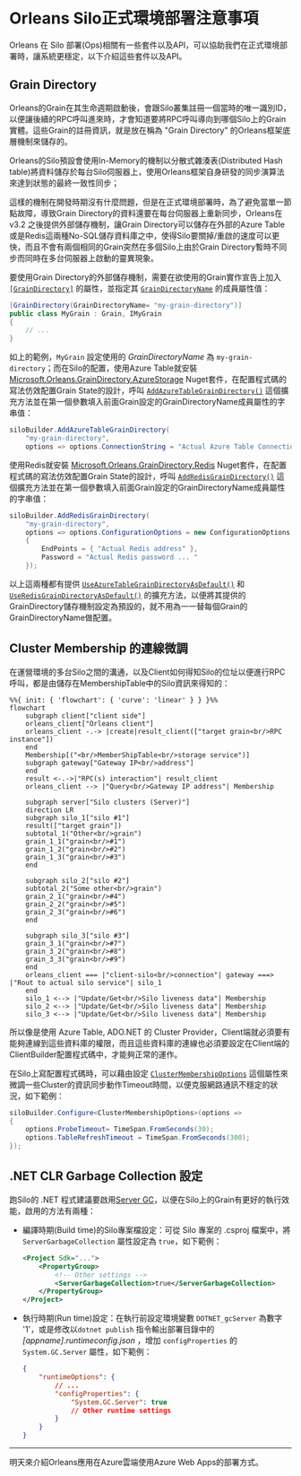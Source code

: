 # Orleans Silo正式環境部署注意事項

Orleans 在 Silo 部署(Ops)相關有一些套件以及API，可以協助我們在正式環境部署時，讓系統更穩定，以下介紹這些套件以及API。

## Grain Directory

Orleans的Grain在其生命週期啟動後，會跟Silo叢集註冊一個當時的唯一識別ID，以便讓後續的RPC呼叫進來時，才會知道要將RPC呼叫導向到哪個Silo上的Grain實體。這些Grain的註冊資訊，就是放在稱為 "Grain Directory" 的Orleans框架底層機制來儲存的。

Orleans的Silo預設會使用In-Memory的機制以分散式雜湊表(Distributed Hash table)將資料儲存於每台Silo伺服器上，使用Orleans框架自身研發的同步演算法來達到狀態的最終一致性同步；

這樣的機制在開發時期沒有什麼問題，但是在正式環境部署時，為了避免當單一節點故障，導致Grain Directory的資料還要在每台伺服器上重新同步，Orleans在 v3.2 之後提供外部儲存機制，讓Grain Directory可以儲存在外部的Azure Table或是Redis這兩種No-SQL儲存資料庫之中，使得Silo要關掉/重啟的速度可以更快，而且不會有兩個相同的Grain突然在多個Silo上由於Grain Directory暫時不同步而同時在多台伺服器上啟動的靈異現象。

要使用Grain Directory的外部儲存機制，需要在欲使用的Grain實作宣告上加入 [`[GrainDirectory]`](https://learn.microsoft.com/en-us/dotnet/api/orleans.graindirectory.graindirectoryattribute) 的屬性，並指定其 [`GrainDirectoryName`](https://learn.microsoft.com/en-us/dotnet/api/orleans.graindirectory.graindirectoryattribute.graindirectoryname) 的成員屬性值：
```csharp
[GrainDirectory(GrainDirectoryName= "my-grain-directory")]
public class MyGrain : Grain, IMyGrain
{
    // ...
}
```
如上的範例，`MyGrain` 設定使用的 *GrainDirectoryName* 為 `my-grain-directory`；而在Silo的配置，使用Azure Table就安裝 [Microsoft.Orleans.GrainDirectory.AzureStorage](https://www.nuget.org/packages/Microsoft.Orleans.GrainDirectory.AzureStorage) Nuget套件，在配置程式碼的寫法仿效配置Grain State的設計，呼叫 [`AddAzureTableGrainDirectory()`](https://learn.microsoft.com/en-us/dotnet/api/orleans.hosting.azuretablegraindirectoryextensions.addazuretablegraindirectory) 這個擴充方法並在第一個參數填入前面Grain設定的GrainDirectoryName成員屬性的字串值：
```csharp
siloBuilder.AddAzureTableGrainDirectory(
    "my-grain-directory",
    options => options.ConnectionString = "Actual Azure Table Connection string ... ");

```

使用Redis就安裝 [Microsoft.Orleans.GrainDirectory.Redis](https://www.nuget.org/packages/Microsoft.Orleans.GrainDirectory.Redis) Nuget套件，在配置程式碼的寫法仿效配置Grain State的設計，呼叫 [`AddRedisGrainDirectory()`](https://learn.microsoft.com/en-us/dotnet/api/orleans.hosting.redisgraindirectoryextensions.addredisgraindirectory) 這個擴充方法並在第一個參數填入前面Grain設定的GrainDirectoryName成員屬性的字串值：
```csharp
siloBuilder.AddRedisGrainDirectory(
    "my-grain-directory",
    options => options.ConfigurationOptions = new ConfigurationOptions
    {
        EndPoints = { "Actual Redis address" },
        Password = "Actual Redis password ... "
    });
```

以上這兩種都有提供 [`UseAzureTableGrainDirectoryAsDefault()`](https://learn.microsoft.com/en-us/dotnet/api/orleans.hosting.azuretablegraindirectoryextensions.useazuretablegraindirectoryasdefault) 和 [`UseRedisGrainDirectoryAsDefault()`](https://learn.microsoft.com/en-us/dotnet/api/orleans.hosting.redisgraindirectoryextensions.useredisgraindirectoryasdefault) 的擴充方法，以便將其提供的GrainDirectory儲存機制設定為預設的，就不用為一一替每個Grain的GrainDirectoryName做配置。

## Cluster Membership 的連線微調

在運營環境的多台Silo之間的溝通，以及Client如何得知Silo的位址以便進行RPC呼叫，都是由儲存在MembershipTable中的Silo資訊來得知的：
```mermaid
%%{ init: { 'flowchart': { 'curve': 'linear' } } }%%
flowchart
    subgraph client["client side"]
    orleans_client["Orleans client"]
    orleans_client -.-> |create|result_client(["target grain<br/>RPC instance"])
    end
    Membership[("<br/>MemberShipTable<br/>storage service")]
    subgraph gateway["Gateway IP<br/>address"]
    end
    result <-.->|"RPC(s) interaction"| result_client
    orleans_client --> |"Query<br/>Gateway IP address"| Membership

    subgraph server["Silo clusters (Server)"]
    direction LR
    subgraph silo_1["silo #1"]
    result(["target grain"])
    subtotal_1("Other<br/>grain")
    grain_1_1("grain<br/>#1")
    grain_1_2("grain<br/>#2")
    grain_1_3("grain<br/>#3")
    end
    
    subgraph silo_2["silo #2"]
    subtotal_2("Some other<br/>grain")
    grain_2_1("grain<br/>#4")
    grain_2_2("grain<br/>#5")
    grain_2_3("grain<br/>#6")
    end
    
    subgraph silo_3["silo #3"]
    grain_3_1("grain<br/>#7")
    grain_3_2("grain<br/>#8")
    grain_3_3("grain<br/>#9")
    end
    orleans_client === |"client-silo<br/>connection"| gateway ===> |"Rout to actual silo service"| silo_1
    end
    silo_1 <--> |"Update/Get<br/>Silo liveness data"| Membership
    silo_2 <--> |"Update/Get<br/>Silo liveness data"| Membership
    silo_3 <--> |"Update/Get<br/>Silo liveness data"| Membership
```

所以像是使用 Azure Table, ADO.NET 的 Cluster Provider，Client端就必須要有能夠連線到這些資料庫的權限，而且這些資料庫的連線也必須要設定在Client端的ClientBuilder配置程式碼中，才能夠正常的運作。

在Silo上寫配置程式碼時，可以藉由設定 [`ClusterMembershipOptions`](https://learn.microsoft.com/en-us/dotnet/api/orleans.configuration.clustermembershipoptions) 這個屬性來微調一些Cluster的資訊同步動作Timeout時間，以便克服網路通訊不穩定的狀況，如下範例：
```csharp
siloBuilder.Configure<ClusterMembershipOptions>(options =>
{
    options.ProbeTimeout= TimeSpan.FromSeconds(30);
    options.TableRefreshTimeout = TimeSpan.FromSeconds(300);
});
```

## .NET CLR Garbage Collection 設定

跑Silo的 .NET 程式建議要啟用[Server GC](https://learn.microsoft.com/en-us/dotnet/standard/garbage-collection/workstation-server-gc#server-gc)，以便在Silo上的Grain有更好的執行效能，啟用的方法有兩種：
* 編譯時期(Build time)的Silo專案檔設定：可從 Silo 專案的 .csproj 檔案中，將 `ServerGarbageCollection` 屬性設定為 `true`，如下範例：
    ```xml
    <Project Sdk="...">
        <PropertyGroup>
            <!-- Other settings -->
            <ServerGarbageCollection>true</ServerGarbageCollection>
        </PropertyGroup>
    </Project>
    ```
* 執行時期(Run time)設定：在執行前設定環境變數 `DOTNET_gcServer` 為數字 '1'，或是修改以`dotnet publish` 指令輸出部署目錄中的 *[appname].runtimeconfig.json* ，增加 `configProperties` 的 `System.GC.Server` 屬性，如下範例：
    ```json
    {
        "runtimeOptions": {
            // ...
            "configProperties": {
                "System.GC.Server": true
                // Other runtime settings
            }
        }
    }
    ```

---

明天來介紹Orleans應用在Azure雲端使用Azure Web Apps的部署方式。